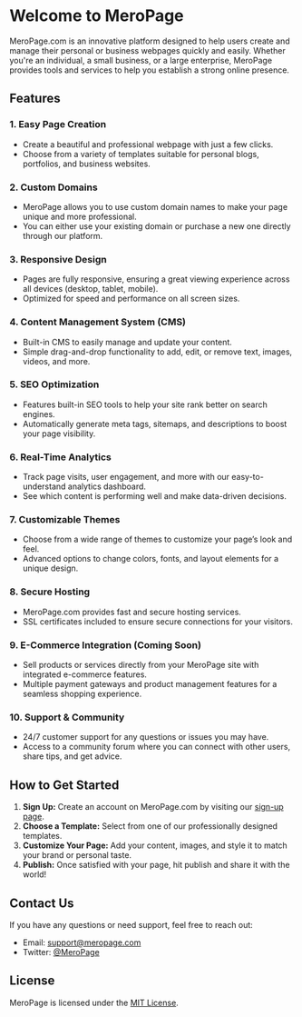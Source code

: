 # Welcome to MeroPage

MeroPage.com is an innovative platform designed to help users create and manage their personal or business webpages quickly and easily. Whether you're an individual, a small business, or a large enterprise, MeroPage provides tools and services to help you establish a strong online presence.

## Features

### 1. **Easy Page Creation**
   - Create a beautiful and professional webpage with just a few clicks.
   - Choose from a variety of templates suitable for personal blogs, portfolios, and business websites.

### 2. **Custom Domains**
   - MeroPage allows you to use custom domain names to make your page unique and more professional.
   - You can either use your existing domain or purchase a new one directly through our platform.

### 3. **Responsive Design**
   - Pages are fully responsive, ensuring a great viewing experience across all devices (desktop, tablet, mobile).
   - Optimized for speed and performance on all screen sizes.

### 4. **Content Management System (CMS)**
   - Built-in CMS to easily manage and update your content.
   - Simple drag-and-drop functionality to add, edit, or remove text, images, videos, and more.

### 5. **SEO Optimization**
   - Features built-in SEO tools to help your site rank better on search engines.
   - Automatically generate meta tags, sitemaps, and descriptions to boost your page visibility.

### 6. **Real-Time Analytics**
   - Track page visits, user engagement, and more with our easy-to-understand analytics dashboard.
   - See which content is performing well and make data-driven decisions.

### 7. **Customizable Themes**
   - Choose from a wide range of themes to customize your page’s look and feel.
   - Advanced options to change colors, fonts, and layout elements for a unique design.

### 8. **Secure Hosting**
   - MeroPage.com provides fast and secure hosting services.
   - SSL certificates included to ensure secure connections for your visitors.

### 9. **E-Commerce Integration (Coming Soon)**
   - Sell products or services directly from your MeroPage site with integrated e-commerce features.
   - Multiple payment gateways and product management features for a seamless shopping experience.

### 10. **Support & Community**
   - 24/7 customer support for any questions or issues you may have.
   - Access to a community forum where you can connect with other users, share tips, and get advice.

## How to Get Started

1. **Sign Up:** Create an account on MeroPage.com by visiting our [sign-up page](https://meropage.com/signup).
2. **Choose a Template:** Select from one of our professionally designed templates.
3. **Customize Your Page:** Add your content, images, and style it to match your brand or personal taste.
4. **Publish:** Once satisfied with your page, hit publish and share it with the world!

## Contact Us
If you have any questions or need support, feel free to reach out:
- Email: support@meropage.com
- Twitter: [@MeroPage](https://twitter.com/meropage)

## License
MeroPage is licensed under the [MIT License](LICENSE).
